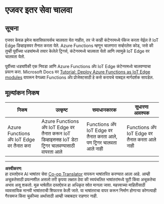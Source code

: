 <!--
CO_OP_TRANSLATOR_METADATA:
{
  "original_hash": "cc7ad255517f5f618f9c8899e6ff6783",
  "translation_date": "2025-08-27T10:41:22+00:00",
  "source_file": "4-manufacturing/lessons/3-run-fruit-detector-edge/assignment.md",
  "language_code": "mr"
}
-->
# एजवर इतर सेवा चालवा

## सूचना

एजवर केवळ इमेज क्लासिफायर्सच चालवता येत नाहीत, तर जे काही कंटेनरमध्ये पॅकेज करता येईल ते IoT Edge डिव्हाइसवर तैनात करता येते. Azure Functions म्हणून चालणारा सर्व्हरलेस कोड, जसे की तुम्ही पूर्वीच्या धड्यांमध्ये तयार केलेले ट्रिगर्स, कंटेनरमध्ये चालवता येतो आणि त्यामुळे IoT Edge वर चालवता येतो.

पूर्वीच्या धड्यांपैकी एक निवडा आणि Azure Functions अ‍ॅप IoT Edge कंटेनरमध्ये चालवण्याचा प्रयत्न करा. Microsoft Docs वर [Tutorial: Deploy Azure Functions as IoT Edge modules](https://docs.microsoft.com/azure/iot-edge/tutorial-deploy-function?WT.mc_id=academic-17441-jabenn&view=iotedge-2020-11) वापरून वेगळ्या Functions अ‍ॅप प्रोजेक्टसाठी हे कसे करायचे याबद्दल मार्गदर्शक सापडेल.

## मूल्यांकन निकष

| निकष | उत्कृष्ट | समाधानकारक | सुधारणा आवश्यक |
| -------- | --------- | -------- | ----------------- |
| Azure Functions अ‍ॅप IoT Edge वर तैनात करा | Azure Functions अ‍ॅप IoT Edge वर तैनात करून IoT डिव्हाइससह IoT डेटा ट्रिगर चालवण्यासाठी वापरता आले | Functions अ‍ॅप IoT Edge वर तैनात करता आले, पण ट्रिगर चालवता आले नाही | Functions अ‍ॅप IoT Edge वर तैनात करता आले नाही |

---

**अस्वीकरण**:  
हा दस्तऐवज AI भाषांतर सेवा [Co-op Translator](https://github.com/Azure/co-op-translator) वापरून भाषांतरित करण्यात आला आहे. आम्ही अचूकतेसाठी प्रयत्नशील असलो तरी कृपया लक्षात ठेवा की स्वयंचलित भाषांतरांमध्ये त्रुटी किंवा अचूकतेचा अभाव असू शकतो. मूळ भाषेतील दस्तऐवज हा अधिकृत स्रोत मानला जावा. महत्त्वाच्या माहितीसाठी व्यावसायिक मानवी भाषांतराची शिफारस केली जाते. या भाषांतराचा वापर करून निर्माण होणाऱ्या कोणत्याही गैरसमज किंवा चुकीच्या अर्थासाठी आम्ही जबाबदार राहणार नाही.